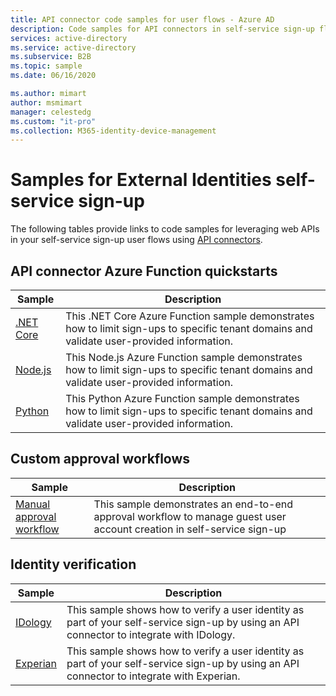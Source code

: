 ```yaml
---
title: API connector code samples for user flows - Azure AD
description: Code samples for API connectors in self-service sign-up flows for Azure Active Directory External Identities.
services: active-directory
ms.service: active-directory
ms.subservice: B2B
ms.topic: sample
ms.date: 06/16/2020

ms.author: mimart
author: msmimart
manager: celestedg
ms.custom: "it-pro"
ms.collection: M365-identity-device-management
---
```


# Samples for External Identities self-service sign-up

The following tables provide links to code samples for leveraging web APIs in your self-service sign-up user flows using [API connectors](api-connectors-overview.md).

## API connector Azure Function quickstarts

| Sample                                                                                                                          | Description                                                                                                                                               |
| ------------------------------------------------------------------------------------------------------------------------------- | --------------------------------------------------------------------------------------------------------------------------------------------------------- |
| [.NET Core](https://github.com/Azure-Samples/active-directory-dotnet-external-identities-api-connector-azure-function-validate) | This .NET Core Azure Function sample demonstrates how to limit sign-ups to specific tenant domains and validate user-provided information. |
| [Node.js](https://github.com/Azure-Samples/active-directory-nodejs-external-identities-api-connector-azure-function-validate)   | This Node.js Azure Function sample demonstrates how to limit sign-ups to specific tenant domains and validate user-provided information.  |
| [Python](https://github.com/Azure-Samples/active-directory-python-external-identities-api-connector-azure-function-validate)    | This Python Azure Function sample demonstrates how to limit sign-ups to specific tenant domains and validate user-provided information.    |

<!-- \| [Java](../../azure-docs-pr/articles/active-directory/b2b/invite-internal-users.md#use-the-invitation-api-to-send-a-b2b-invitation) |  The sample below illustrates how to call the invitation API to invite an internal user as a B2B user. | -->

## Custom approval workflows

| Sample | Description |
|--------| ----------- |
| [Manual approval workflow](https://github.com/Azure-Samples/active-directory-dotnet-external-identities-api-connectors-approvals) | This sample demonstrates an end-to-end approval workflow to manage guest user account creation in self-service sign-up |

## Identity verification

| Sample                                                                                                            | Description                                                                                                                          |
| ----------------------------------------------------------------------------------------------------------------- | ------------------------------------------------------------------------------------------------------------------------------------ |
| [IDology](https://github.com/Azure-Samples/active-directory-dotnet-external-identities-idology-identity-verification) | This sample shows how to verify a user identity as part of your self-service sign-up by using an API connector to integrate with IDology. |
| [Experian](https://github.com/Azure-Samples/active-directory-dotnet-external-identities-experian-identity-verification) | This sample shows how to verify a user identity as part of your self-service sign-up by using an API connector to integrate with Experian. |
